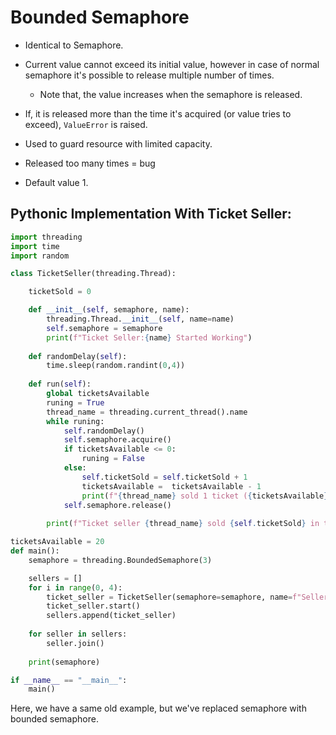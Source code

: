 # Bounded Semaphore

- Identical to Semaphore.

- Current value cannot exceed its initial value, however in case of normal semaphore it's possible to release multiple number of times.
    - Note that, the value increases when the semaphore is released.

- If, it is released more than the time it's acquired (or value tries to exceed), ``ValueError`` is raised.

- Used to guard resource with limited capacity. 

- Released too many times = bug

- Default value 1.


## Pythonic Implementation With Ticket Seller:

```python
import threading
import time
import random

class TicketSeller(threading.Thread):

    ticketSold = 0

    def __init__(self, semaphore, name):
        threading.Thread.__init__(self, name=name)
        self.semaphore = semaphore
        print(f"Ticket Seller:{name} Started Working")
    
    def randomDelay(self):
        time.sleep(random.randint(0,4))
    
    def run(self):
        global ticketsAvailable
        runing = True
        thread_name = threading.current_thread().name
        while runing:
            self.randomDelay()
            self.semaphore.acquire()
            if ticketsAvailable <= 0:
                runing = False
            else:
                self.ticketSold = self.ticketSold + 1
                ticketsAvailable =  ticketsAvailable - 1
                print(f"{thread_name} sold 1 ticket ({ticketsAvailable} left)")
            self.semaphore.release()
        
        print(f"Ticket seller {thread_name} sold {self.ticketSold} in total")

ticketsAvailable = 20
def main():
    semaphore = threading.BoundedSemaphore(3)

    sellers = []
    for i in range(0, 4):
        ticket_seller = TicketSeller(semaphore=semaphore, name=f"Seller{i}")
        ticket_seller.start()
        sellers.append(ticket_seller)
    
    for seller in sellers:
        seller.join()
    
    print(semaphore)

if __name__ == "__main__":
    main()

```

Here, we have a same old example, but we've replaced semaphore with bounded semaphore.

